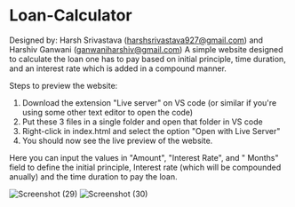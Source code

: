 # Loan-Calculator
Designed by: Harsh Srivastava (harshsrivastava927@gmail.com) and Harshiv Ganwani (ganwaniharshiv@gmail.com)
A simple website designed to calculate the loan one has to pay based on initial principle, time duration, and an interest rate which is added in a compound manner.

Steps to preview the website:
1. Download the extension "Live server" on VS code (or similar if you're using some other text editor to open the code)
2. Put these 3 files in a single folder and open that folder in VS code
3. Right-click in index.html and select the option "Open with Live Server"
4. You should now see the live preview of the website.

Here you can input the values in "Amount", "Interest Rate", and " Months" field to define the initial principle, Interest rate (which will be compounded anually)
and the time duration to pay the loan.

![Screenshot (29)](https://user-images.githubusercontent.com/125978445/229306805-f22e6dff-9a87-40a5-af79-444aeacfc484.png)
![Screenshot (30)](https://user-images.githubusercontent.com/125978445/229306818-f2a783c3-d259-42d7-861e-23dea8de4f27.png)

